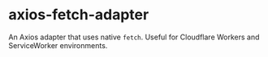 # axios-fetch-adapter
An Axios adapter that uses native `fetch`. Useful for Cloudflare Workers and ServiceWorker environments.
